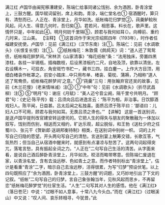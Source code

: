 满江红
卢国华由闽宪移漕建安，陈端仁给事同诸公饯别、余为酒困，卧青涂堂上，三鼓方醒。国华赋词留别，席上和韵。青涂，端仁堂名也①
宿酒醒时，算只有、清愁而已。人正在、青涂堂上，月华如洗。纸帐梅花归梦觉②，莼羹鲈鲙秋风起。问人生、得意几何时，吾归矣③。君若问，相思事。料长在，歌声里。这情怀只是，中年如此④。明月何妨千里隔⑤，顾君与我何如耳⊙。向樽前、重约几时来，江山美。
【注释】
①这首词作于宋光宗绍熙四年（1193年），时作者任福建安抚使。卢国华：见前《满江红》（汉节东南）注①。陈端仁：见前《水调歌头》（长恨复长恨）注①。
②纸帐梅花：朱敦儒《鹧鸪天》词：“道人还了鸳鸳债，纸帐梅花醉梦间。”宋林洪《山家清事》“梅花纸帐”条：“法用独床，旁置四黑漆柱，各挂一半锡瓶，插梅数枝，后设黑漆板约二尺，自地及顶，欲靠以清坐。左右设横木一，可挂衣，角安斑竹书贮一，藏书三四，挂白麈一。上作大方目顶，用细白楮衾作帐罩之。前安小踏床…中只用布单、楮衾、菊枕、蒲褥，乃相称“道人还了鸳鸯债，纸帐梅花醉梦间’之意。”
③“莼羹”三句：用张翰弃官还吴的故事，见前《木兰花慢》（老来情味减）注③
①“中年”句：见前《水调歌头》（折尽武昌柳）注⑤
⑤“明月”句：谢庄《月赋》：“美人迈兮音尘阙，隔千里兮共明月。
“顾君”句：《史记·陈平传》载：吕须向吕后进逸言云：“陈平为相，非治事。日饮醇酒戏妇人。陈平闻，日益甚。吕太后闻之私独喜。面质吕须于陈平曰：‘鄙语曰：儿妇人口不可用，顾君与我何如耳。无畏吕须之谗也。’”
【讲解】
这是一首送别词，是送卢国华提刑改官建安转运使司的。它把人生的得失与朋友的聚散融为一体加以叙写，饯别而伤别，相送而又相约，旷达乐观，超尘脱俗，和王勃《送杜少府之任蜀川》、张元干《贺新郎·送胡邦衡待制》相类，在送别词中别树一帜。
词的上片写自己归隐的愿望。开头两句写自己的清愁。言送别宴上觥筹交错，长歌互答，气氛热烈；但当自己从宿酒中醒来时，就感到有点凄凉与愁苦了。这两句词起得突兀，落笔言愁，具有振起全词之力。“人正在”二句写自己生活的清苦。从字面来看，是说自己酒后醉卧青涂堂上，月华如洗，皎洁而略带寒意。但陈端仁废退在家，以青涂名堂，含有去浊远秽、色如青土之意。而作者特别标出“青涂堂上”，估计是看重“青涂”二字，暗示自己去浊远秽，活得很累，为写“归梦”预设伏笔。以上四句既照应了“余为酒困，卧青涂堂上，三鼓方醒”的词题，又巧妙地引出了下文的记叙。“纸帐”二句写自己的归梦。言自己象张翰当年，见秋风起而思乡，不再留恋“纸帐梅花醉梦觉”的仕宦生活。“人生”二句写其对人生的感悟。他在《满江红》（落日苍茫）中说：“过眼不如人意事，十常八九今头白。”而在《满江红》（过眼溪山）中又说：“叹人间、哀乐转相寻，今犹昔。”此